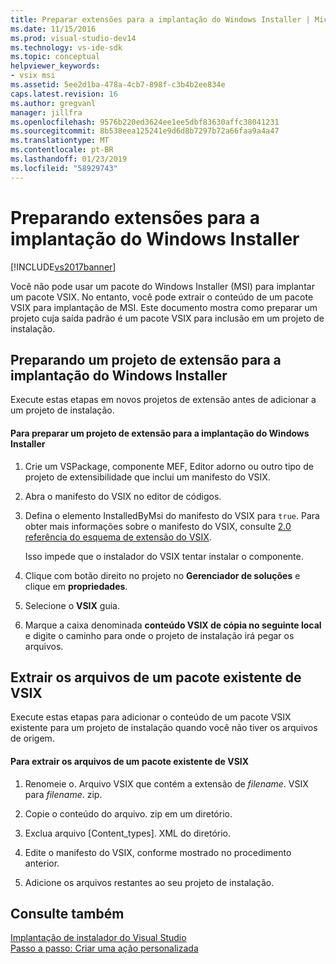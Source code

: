 ```yaml
---
title: Preparar extensões para a implantação do Windows Installer | Microsoft Docs
ms.date: 11/15/2016
ms.prod: visual-studio-dev14
ms.technology: vs-ide-sdk
ms.topic: conceptual
helpviewer_keywords:
- vsix msi
ms.assetid: 5ee2d1ba-478a-4cb7-898f-c3b4b2ee834e
caps.latest.revision: 16
ms.author: gregvanl
manager: jillfra
ms.openlocfilehash: 9576b220ed3624ee1ee5dbf83630affc38041231
ms.sourcegitcommit: 8b538eea125241e9d6d8b7297b72a66faa9a4a47
ms.translationtype: MT
ms.contentlocale: pt-BR
ms.lasthandoff: 01/23/2019
ms.locfileid: "58929743"
---
```

# <a name="preparing-extensions-for-windows-installer-deployment"></a>Preparando extensões para a implantação do Windows Installer
[!INCLUDE[vs2017banner](../includes/vs2017banner.md)]

Você não pode usar um pacote do Windows Installer (MSI) para implantar um pacote VSIX. No entanto, você pode extrair o conteúdo de um pacote VSIX para implantação de MSI. Este documento mostra como preparar um projeto cuja saída padrão é um pacote VSIX para inclusão em um projeto de instalação.  
  
## <a name="preparing-an-extension-project-for-windows-installer-deployment"></a>Preparando um projeto de extensão para a implantação do Windows Installer  
 Execute estas etapas em novos projetos de extensão antes de adicionar a um projeto de instalação.  
  
#### <a name="to-prepare-an-extension-project-for-windows-installer-deployment"></a>Para preparar um projeto de extensão para a implantação do Windows Installer  
  
1.  Crie um VSPackage, componente MEF, Editor adorno ou outro tipo de projeto de extensibilidade que inclui um manifesto do VSIX.  
  
2.  Abra o manifesto do VSIX no editor de códigos.  
  
3.  Defina o elemento InstalledByMsi do manifesto do VSIX para `true`. Para obter mais informações sobre o manifesto do VSIX, consulte [2.0 referência do esquema de extensão do VSIX](../extensibility/vsix-extension-schema-2-0-reference.md).  
  
     Isso impede que o instalador do VSIX tentar instalar o componente.  
  
4.  Clique com botão direito no projeto no **Gerenciador de soluções** e clique em **propriedades**.  
  
5.  Selecione o **VSIX** guia.  
  
6.  Marque a caixa denominada **conteúdo VSIX de cópia no seguinte local** e digite o caminho para onde o projeto de instalação irá pegar os arquivos.  
  
## <a name="extracting-files-from-an-existing-vsix-package"></a>Extrair os arquivos de um pacote existente de VSIX  
 Execute estas etapas para adicionar o conteúdo de um pacote VSIX existente para um projeto de instalação quando você não tiver os arquivos de origem.  
  
#### <a name="to-extract-files-from-an-existing-vsix-package"></a>Para extrair os arquivos de um pacote existente de VSIX  
  
1.  Renomeie o. Arquivo VSIX que contém a extensão de *filename*. VSIX para *filename*. zip.  
  
2.  Copie o conteúdo do arquivo. zip em um diretório.  
  
3.  Exclua arquivo [Content_types]. XML do diretório.  
  
4.  Edite o manifesto do VSIX, conforme mostrado no procedimento anterior.  
  
5.  Adicione os arquivos restantes ao seu projeto de instalação.  
  
## <a name="see-also"></a>Consulte também  
 [Implantação de instalador do Visual Studio](http://msdn.microsoft.com/121be21b-b916-43e2-8f10-8b080516d2a0)   
 [Passo a passo: Criar uma ação personalizada](http://msdn.microsoft.com/4bd4b63a-2b91-431e-839c-5752443f0eaf)
